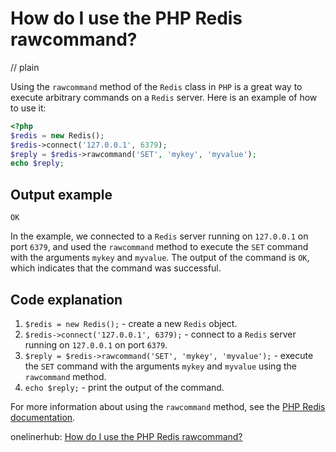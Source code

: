 # How do I use the PHP Redis rawcommand?
// plain

Using the `rawcommand` method of the `Redis` class in `PHP` is a great way to execute arbitrary commands on a `Redis` server. Here is an example of how to use it:

```php
<?php
$redis = new Redis();
$redis->connect('127.0.0.1', 6379);
$reply = $redis->rawcommand('SET', 'mykey', 'myvalue');
echo $reply;
```

## Output example

```
OK
```

In the example, we connected to a `Redis` server running on `127.0.0.1` on port `6379`, and used the `rawcommand` method to execute the `SET` command with the arguments `mykey` and `myvalue`. The output of the command is `OK`, which indicates that the command was successful.

## Code explanation


1. `$redis = new Redis();` - create a new `Redis` object.
2. `$redis->connect('127.0.0.1', 6379);` - connect to a `Redis` server running on `127.0.0.1` on port `6379`.
3. `$reply = $redis->rawcommand('SET', 'mykey', 'myvalue');` - execute the `SET` command with the arguments `mykey` and `myvalue` using the `rawcommand` method.
4. `echo $reply;` - print the output of the command.

For more information about using the `rawcommand` method, see the [PHP Redis documentation](https://www.php.net/manual/en/redis.rawcommand.php).

onelinerhub: [How do I use the PHP Redis rawcommand?](https://onelinerhub.com/predis/how-do-i-use-the-php-redis-rawcommand)